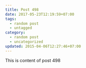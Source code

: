 ```yaml
---
title: Post 498
date: 2017-05-23T12:19:59+07:00
tags:
  - random post
  - untagged
category:
  - random post
  - uncategorized
updated: 2015-04-06T12:27:46+07:00
---
```

This is content of post 498